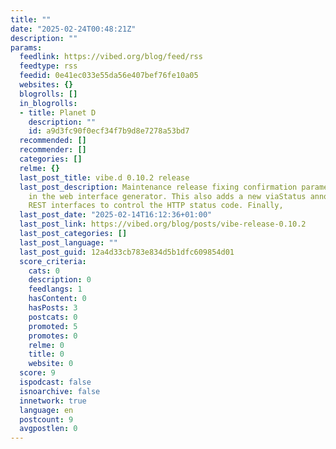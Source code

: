 ```yaml
---
title: ""
date: "2025-02-24T00:48:21Z"
description: ""
params:
  feedlink: https://vibed.org/blog/feed/rss
  feedtype: rss
  feedid: 0e41ec033e55da56e407bef76fe10a05
  websites: {}
  blogrolls: []
  in_blogrolls:
  - title: Planet D
    description: ""
    id: a9d3fc90f0ecf34f7b9d8e7278a53bd7
  recommended: []
  recommender: []
  categories: []
  relme: {}
  last_post_title: vibe.d 0.10.2 release
  last_post_description: Maintenance release fixing confirmation parameter handing
    in the web interface generator. This also adds a new viaStatus annotation to allow
    REST interfaces to control the HTTP status code. Finally,
  last_post_date: "2025-02-14T16:12:36+01:00"
  last_post_link: https://vibed.org/blog/posts/vibe-release-0.10.2
  last_post_categories: []
  last_post_language: ""
  last_post_guid: 12a4d33cb783e834d5b1dfc609854d01
  score_criteria:
    cats: 0
    description: 0
    feedlangs: 1
    hasContent: 0
    hasPosts: 3
    postcats: 0
    promoted: 5
    promotes: 0
    relme: 0
    title: 0
    website: 0
  score: 9
  ispodcast: false
  isnoarchive: false
  innetwork: true
  language: en
  postcount: 9
  avgpostlen: 0
---
```

